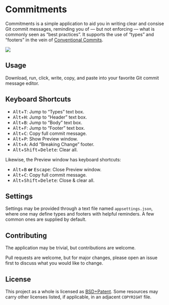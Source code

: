 # Commitments
Commitments is a simple application to aid you in writing clear and
consise Git commit messages, reminding you of — but not enforcing — what
is commonly seen as “best practices”. It supports the use of “types”
and “footers” in the vein of [Conventional Commits](https://www.conventionalcommits.org/).

![](../../blob/assets/screenshot.png)

## Usage
Download, run, click, write, copy, and paste into your favorite Git
commit message editor.

## Keyboard Shortcuts
- <kbd>Alt</kbd>+<kbd>T</kbd>: Jump to “Types” text box.
- <kbd>Alt</kbd>+<kbd>H</kbd>: Jump to “Header” text box.
- <kbd>Alt</kbd>+<kbd>B</kbd>: Jump to “Body” text box.
- <kbd>Alt</kbd>+<kbd>F</kbd>: Jump to “Footer” text box.
- <kbd>Alt</kbd>+<kbd>C</kbd>: Copy full commit message.
- <kbd>Alt</kbd>+<kbd>P</kbd>: Show Preview window.
- <kbd>Alt</kbd>+<kbd>A</kbd>: Add “Breaking Change” footer.
- <kbd>Alt</kbd>+<kbd>Shift</kbd>+<kbd>Delete</kbd>: Clear all.

Likewise, the Preview window has keyboard shortcuts:
- <kbd>Alt</kbd>+<kbd>B</kbd> **or** <kbd>Escape</kbd>: Close Preview
  window.
- <kbd>Alt</kbd>+<kbd>C</kbd>: Copy full commit message.
- <kbd>Alt</kbd>+<kbd>Shift</kbd>+<kbd>Delete</kbd>: Close & clear all.

## Settings
Settings may be provided through a text file named `appsettings.json`,
where one may define types and footers with helpful reminders. A few
common ones are supplied by default.

## Contributing
The application may be trivial, but contributions are welcome.

Pull requests are welcome, but for major changes, please open an issue
first to discuss what you would like to change.

## License
This project as a whole is licensed as [BSD+Patent](https://opensource.org/licenses/BSDplusPatent).
Some resources may carry other licenses listed, if applicable, in an adjacent `COPYRIGHT` file.
